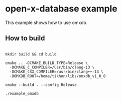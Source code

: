 # open-x-database example

This example shows how to use omxdb.

## How to build

```shell

mkdir build && cd build

cmake .. -DCMAKE_BUILD_TYPE=Release \
  -DCMAKE_C_COMPILER=/usr/bin/clang-13 \
  -DCMAKE_CXX_COMPILER=/usr/bin/clang++-13 \
  -DOMXDB_ROOT=/home/tikhon/libs/omxdb_v1_0_0
  
cmake --build . --config Release
  
./example_omxdb
```